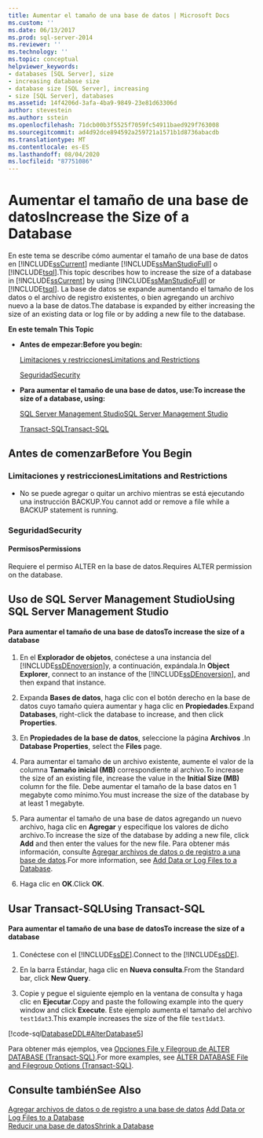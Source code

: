 ```yaml
---
title: Aumentar el tamaño de una base de datos | Microsoft Docs
ms.custom: ''
ms.date: 06/13/2017
ms.prod: sql-server-2014
ms.reviewer: ''
ms.technology: ''
ms.topic: conceptual
helpviewer_keywords:
- databases [SQL Server], size
- increasing database size
- database size [SQL Server], increasing
- size [SQL Server], databases
ms.assetid: 14f4206d-3afa-4ba9-9849-23e81d63306d
author: stevestein
ms.author: sstein
ms.openlocfilehash: 71dcb00b3f5525f7059fc54911baed929f763008
ms.sourcegitcommit: ad4d92dce894592a259721a1571b1d8736abacdb
ms.translationtype: MT
ms.contentlocale: es-ES
ms.lasthandoff: 08/04/2020
ms.locfileid: "87751086"
---
```

# <a name="increase-the-size-of-a-database"></a><span data-ttu-id="7f4e2-102">Aumentar el tamaño de una base de datos</span><span class="sxs-lookup"><span data-stu-id="7f4e2-102">Increase the Size of a Database</span></span>
  <span data-ttu-id="7f4e2-103">En este tema se describe cómo aumentar el tamaño de una base de datos en [!INCLUDE[ssCurrent](../../includes/sscurrent-md.md)] mediante [!INCLUDE[ssManStudioFull](../../includes/ssmanstudiofull-md.md)] o [!INCLUDE[tsql](../../includes/tsql-md.md)].</span><span class="sxs-lookup"><span data-stu-id="7f4e2-103">This topic describes how to increase the size of a database in [!INCLUDE[ssCurrent](../../includes/sscurrent-md.md)] by using [!INCLUDE[ssManStudioFull](../../includes/ssmanstudiofull-md.md)] or [!INCLUDE[tsql](../../includes/tsql-md.md)].</span></span> <span data-ttu-id="7f4e2-104">La base de datos se expande aumentando el tamaño de los datos o el archivo de registro existentes, o bien agregando un archivo nuevo a la base de datos.</span><span class="sxs-lookup"><span data-stu-id="7f4e2-104">The database is expanded by either increasing the size of an existing data or log file or by adding a new file to the database.</span></span>  
  
 <span data-ttu-id="7f4e2-105">**En este tema**</span><span class="sxs-lookup"><span data-stu-id="7f4e2-105">**In This Topic**</span></span>  
  
-   <span data-ttu-id="7f4e2-106">**Antes de empezar:**</span><span class="sxs-lookup"><span data-stu-id="7f4e2-106">**Before you begin:**</span></span>  
  
     [<span data-ttu-id="7f4e2-107">Limitaciones y restricciones</span><span class="sxs-lookup"><span data-stu-id="7f4e2-107">Limitations and Restrictions</span></span>](#Restrictions)  
  
     [<span data-ttu-id="7f4e2-108">Seguridad</span><span class="sxs-lookup"><span data-stu-id="7f4e2-108">Security</span></span>](#Security)  
  
-   <span data-ttu-id="7f4e2-109">**Para aumentar el tamaño de una base de datos, use:**</span><span class="sxs-lookup"><span data-stu-id="7f4e2-109">**To increase the size of a database, using:**</span></span>  
  
     [<span data-ttu-id="7f4e2-110">SQL Server Management Studio</span><span class="sxs-lookup"><span data-stu-id="7f4e2-110">SQL Server Management Studio</span></span>](#SSMSProcedure)  
  
     [<span data-ttu-id="7f4e2-111">Transact-SQL</span><span class="sxs-lookup"><span data-stu-id="7f4e2-111">Transact-SQL</span></span>](#TsqlProcedure)  
  
##  <a name="before-you-begin"></a><a name="BeforeYouBegin"></a> <span data-ttu-id="7f4e2-112">Antes de comenzar</span><span class="sxs-lookup"><span data-stu-id="7f4e2-112">Before You Begin</span></span>  
  
###  <a name="limitations-and-restrictions"></a><a name="Restrictions"></a> <span data-ttu-id="7f4e2-113">Limitaciones y restricciones</span><span class="sxs-lookup"><span data-stu-id="7f4e2-113">Limitations and Restrictions</span></span>  
  
-   <span data-ttu-id="7f4e2-114">No se puede agregar o quitar un archivo mientras se está ejecutando una instrucción BACKUP.</span><span class="sxs-lookup"><span data-stu-id="7f4e2-114">You cannot add or remove a file while a BACKUP statement is running.</span></span>  
  
###  <a name="security"></a><a name="Security"></a> <span data-ttu-id="7f4e2-115">Seguridad</span><span class="sxs-lookup"><span data-stu-id="7f4e2-115">Security</span></span>  
  
####  <a name="permissions"></a><a name="Permissions"></a> <span data-ttu-id="7f4e2-116">Permisos</span><span class="sxs-lookup"><span data-stu-id="7f4e2-116">Permissions</span></span>  
 <span data-ttu-id="7f4e2-117">Requiere el permiso ALTER en la base de datos.</span><span class="sxs-lookup"><span data-stu-id="7f4e2-117">Requires ALTER permission on the database.</span></span>  
  
##  <a name="using-sql-server-management-studio"></a><a name="SSMSProcedure"></a> <span data-ttu-id="7f4e2-118">Uso de SQL Server Management Studio</span><span class="sxs-lookup"><span data-stu-id="7f4e2-118">Using SQL Server Management Studio</span></span>  
  
#### <a name="to-increase-the-size-of-a-database"></a><span data-ttu-id="7f4e2-119">Para aumentar el tamaño de una base de datos</span><span class="sxs-lookup"><span data-stu-id="7f4e2-119">To increase the size of a database</span></span>  
  
1.  <span data-ttu-id="7f4e2-120">En el **Explorador de objetos**, conéctese a una instancia del [!INCLUDE[ssDEnoversion](../../includes/ssdenoversion-md.md)]y, a continuación, expándala.</span><span class="sxs-lookup"><span data-stu-id="7f4e2-120">In **Object Explorer**, connect to an instance of the [!INCLUDE[ssDEnoversion](../../includes/ssdenoversion-md.md)], and then expand that instance.</span></span>  
  
2.  <span data-ttu-id="7f4e2-121">Expanda **Bases de datos**, haga clic con el botón derecho en la base de datos cuyo tamaño quiera aumentar y haga clic en **Propiedades**.</span><span class="sxs-lookup"><span data-stu-id="7f4e2-121">Expand **Databases**, right-click the database to increase, and then click **Properties**.</span></span>  
  
3.  <span data-ttu-id="7f4e2-122">En **Propiedades de la base de datos**, seleccione la página **Archivos** .</span><span class="sxs-lookup"><span data-stu-id="7f4e2-122">In **Database Properties**, select the **Files** page.</span></span>  
  
4.  <span data-ttu-id="7f4e2-123">Para aumentar el tamaño de un archivo existente, aumente el valor de la columna **Tamaño inicial (MB)** correspondiente al archivo.</span><span class="sxs-lookup"><span data-stu-id="7f4e2-123">To increase the size of an existing file, increase the value in the **Initial Size (MB)** column for the file.</span></span> <span data-ttu-id="7f4e2-124">Debe aumentar el tamaño de la base datos en 1 megabyte como mínimo.</span><span class="sxs-lookup"><span data-stu-id="7f4e2-124">You must increase the size of the database by at least 1 megabyte.</span></span>  
  
5.  <span data-ttu-id="7f4e2-125">Para aumentar el tamaño de una base de datos agregando un nuevo archivo, haga clic en **Agregar** y especifique los valores de dicho archivo.</span><span class="sxs-lookup"><span data-stu-id="7f4e2-125">To increase the size of the database by adding a new file, click **Add** and then enter the values for the new file.</span></span> <span data-ttu-id="7f4e2-126">Para obtener más información, consulte [Agregar archivos de datos o de registro a una base de datos](add-data-or-log-files-to-a-database.md).</span><span class="sxs-lookup"><span data-stu-id="7f4e2-126">For more information, see [Add Data or Log Files to a Database](add-data-or-log-files-to-a-database.md).</span></span>  
  
6.  <span data-ttu-id="7f4e2-127">Haga clic en **OK**.</span><span class="sxs-lookup"><span data-stu-id="7f4e2-127">Click **OK**.</span></span>  
  
##  <a name="using-transact-sql"></a><a name="TsqlProcedure"></a> <span data-ttu-id="7f4e2-128">Usar Transact-SQL</span><span class="sxs-lookup"><span data-stu-id="7f4e2-128">Using Transact-SQL</span></span>  
  
#### <a name="to-increase-the-size-of-a-database"></a><span data-ttu-id="7f4e2-129">Para aumentar el tamaño de una base de datos</span><span class="sxs-lookup"><span data-stu-id="7f4e2-129">To increase the size of a database</span></span>  
  
1.  <span data-ttu-id="7f4e2-130">Conéctese con el [!INCLUDE[ssDE](../../includes/ssde-md.md)].</span><span class="sxs-lookup"><span data-stu-id="7f4e2-130">Connect to the [!INCLUDE[ssDE](../../includes/ssde-md.md)].</span></span>  
  
2.  <span data-ttu-id="7f4e2-131">En la barra Estándar, haga clic en **Nueva consulta**.</span><span class="sxs-lookup"><span data-stu-id="7f4e2-131">From the Standard bar, click **New Query**.</span></span>  
  
3.  <span data-ttu-id="7f4e2-132">Copie y pegue el siguiente ejemplo en la ventana de consulta y haga clic en **Ejecutar**.</span><span class="sxs-lookup"><span data-stu-id="7f4e2-132">Copy and paste the following example into the query window and click **Execute**.</span></span> <span data-ttu-id="7f4e2-133">Este ejemplo aumenta el tamaño del archivo `test1dat3`.</span><span class="sxs-lookup"><span data-stu-id="7f4e2-133">This example increases the size of the file `test1dat3`.</span></span>  
  
 [!code-sql[DatabaseDDL#AlterDatabase5](../../snippets/tsql/SQL14/tsql/databaseddl/transact-sql/alterdatabase.sql#alterdatabase5)]  
  
 <span data-ttu-id="7f4e2-134">Para obtener más ejemplos, vea [Opciones File y Filegroup de ALTER DATABASE &#40;Transact-SQL&#41;](/sql/t-sql/statements/alter-database-transact-sql-file-and-filegroup-options).</span><span class="sxs-lookup"><span data-stu-id="7f4e2-134">For more examples, see [ALTER DATABASE File and Filegroup Options &#40;Transact-SQL&#41;](/sql/t-sql/statements/alter-database-transact-sql-file-and-filegroup-options).</span></span>  
  
## <a name="see-also"></a><span data-ttu-id="7f4e2-135">Consulte también</span><span class="sxs-lookup"><span data-stu-id="7f4e2-135">See Also</span></span>  
 <span data-ttu-id="7f4e2-136">[Agregar archivos de datos o de registro a una base de datos](add-data-or-log-files-to-a-database.md) </span><span class="sxs-lookup"><span data-stu-id="7f4e2-136">[Add Data or Log Files to a Database](add-data-or-log-files-to-a-database.md) </span></span>  
 [<span data-ttu-id="7f4e2-137">Reducir una base de datos</span><span class="sxs-lookup"><span data-stu-id="7f4e2-137">Shrink a Database</span></span>](shrink-a-database.md)  
  
  
